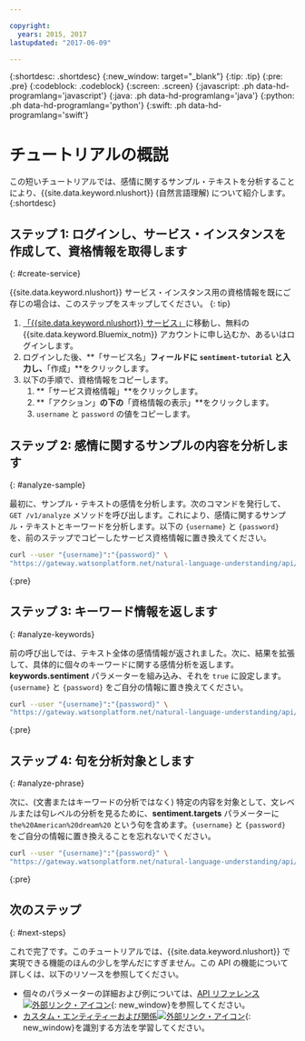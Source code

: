 ```yaml
---

copyright:
  years: 2015, 2017
lastupdated: "2017-06-09"

---
```


{:shortdesc: .shortdesc}
{:new_window: target="_blank"}
{:tip: .tip}
{:pre: .pre}
{:codeblock: .codeblock}
{:screen: .screen}
{:javascript: .ph data-hd-programlang='javascript'}
{:java: .ph data-hd-programlang='java'}
{:python: .ph data-hd-programlang='python'}
{:swift: .ph data-hd-programlang='swift'}

# チュートリアルの概説
この短いチュートリアルでは、感情に関するサンプル・テキストを分析することにより、{{site.data.keyword.nlushort}} (自然言語理解) について紹介します。
{:shortdesc}

## ステップ 1: ログインし、サービス・インスタンスを作成して、資格情報を取得します
{: #create-service}

{{site.data.keyword.nlushort}} サービス・インスタンス用の資格情報を既にご存じの場合は、このステップをスキップしてください。
{: tip}

1.  [「{{site.data.keyword.nlushort}} サービス」](https://console.{DomainName}/catalog/services/natural-language-understanding/)に移動し、無料の {{site.data.keyword.Bluemix_notm}} アカウントに申し込むか、あるいはログインします。
1.  ログインした後、**「サービス名」**フィールドに `sentiment-tutorial` と入力し、**「作成」**をクリックします。
1.  以下の手順で、資格情報をコピーします。
    1.  **「サービス資格情報」**をクリックします。
    1.  **「アクション」**の下の**「資格情報の表示」**をクリックします。
    1.  `username` と `password` の値をコピーします。

## ステップ 2: 感情に関するサンプルの内容を分析します
{: #analyze-sample}

最初に、サンプル・テキストの感情を分析します。次のコマンドを発行して、`GET /v1/analyze` メソッドを呼び出します。これにより、感情に関するサンプル・テキストとキーワードを分析します。以下の `{username}` と `{password}` を、前のステップでコピーしたサービス資格情報に置き換えてください。

```bash
curl --user "{username}":"{password}" \
"https://gateway.watsonplatform.net/natural-language-understanding/api/v1/analyze?version=2017-02-27&text=I%20still%20have%20a%20dream%2C%20a%20dream%20deeply%20rooted%20in%20the%20American%20dream%20%E2%80%93%20one%20day%20this%20nation%20will%20rise%20up%20and%20live%20up%20to%20its%20creed%2C%20%22We%20hold%20these%20truths%20to%20be%20self%20evident%3A%20that%20all%20men%20are%20created%20equal.&features=sentiment,keywords"
```
{:pre}

## ステップ 3: キーワード情報を返します
{: #analyze-keywords}

前の呼び出しでは、テキスト全体の感情情報が返されました。次に、結果を拡張して、具体的に個々のキーワードに関する感情分析を返します。**keywords.sentiment** パラメーターを組み込み、それを `true` に設定します。`{username}` と `{password}` をご自分の情報に置き換えてください。

```bash
curl --user "{username}":"{password}" \
"https://gateway.watsonplatform.net/natural-language-understanding/api/v1/analyze?version=2017-02-27&text=I%20still%20have%20a%20dream%2C%20a%20dream%20deeply%20rooted%20in%20the%20American%20dream%20%E2%80%93%20one%20day%20this%20nation%20will%20rise%20up%20and%20live%20up%20to%20its%20creed%2C%20%22We%20hold%20these%20truths%20to%20be%20self%20evident%3A%20that%20all%20men%20are%20created%20equal.&features=sentiment,keywords&keywords.sentiment=true"
```
{:pre}

## ステップ 4: 句を分析対象とします
{: #analyze-phrase}

次に、(文書またはキーワードの分析ではなく) 特定の内容を対象として、文レベルまたは句レベルの分析を見るために、**sentiment.targets** パラメーターに `the%20American%20dream%20` という句を含めます。`{username}` と `{password}` をご自分の情報に置き換えることを忘れないでください。

```bash
curl --user "{username}":"{password}" \
"https://gateway.watsonplatform.net/natural-language-understanding/api/v1/analyze?version=2017-02-27&text=I%20still%20have%20a%20dream%2C%20a%20dream%20deeply%20rooted%20in%20the%20American%20dream%20one%20day%20this%20nation%20will%20rise%20up%20and%20live%20up%20to%20its%20creed%20We%20hold%20these%20truths%20to%20be%20self%20evident%3A%20that%20all%20men%20are%20created%20equal.&features=sentiment,keywords&keywords.sentiment=true&sentiment.targets=the%20American%20dream"
```
{:pre}

## 次のステップ
{: #next-steps}

これで完了です。このチュートリアルでは、{{site.data.keyword.nlushort}} で実現できる機能のほんの少しを学んだにすぎません。この API の機能について詳しくは、以下のリソースを参照してください。

- 個々のパラメーターの詳細および例については、[API リファレンス![外部リンク・アイコン](../../icons/launch-glyph.svg "外部リンク・アイコン")](https://www.ibm.com/watson/developercloud/natural-language-understanding/api/v1/ "外部リンク・アイコン"){: new_window}を参照してください。
- [カスタム・エンティティーおよび関係![外部リンク・アイコン](../../icons/launch-glyph.svg "外部リンク・アイコン")](https://www.ibm.com/watson/developercloud/doc/natural-language-understanding/customizing.html "外部リンク・アイコン"){: new_window}を識別する方法を学習してください。
